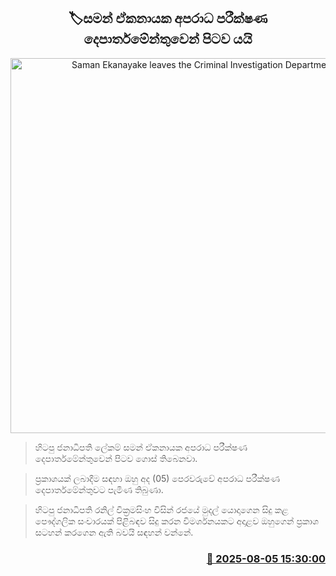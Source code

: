 <p align='center'><b><h2 align='center' title='Saman Ekanayake leaves the Criminal Investigation Department'>🏷සමන් ඒකනායක අපරාධ පරීක්ෂණ දෙපාර්තමේන්තුවෙන් පිටව යයි</h2></b></p>
<p align='center'><img src='https://helakuru.sgp1.cdn.digitaloceanspaces.com/esana/images/lib/saman-ekanayake-new-archived.jpg' width='600' alt='Saman Ekanayake leaves the Criminal Investigation Department'></p>

> හිටපු ජනාධිපති ලේකම් සමන් ඒකනායක අපරාධ පරීක්ෂණ දෙපාර්තමේන්තුවෙන් පිටව ගොස් තිබෙනවා.

> ප්‍රකාශයක් ලබාදීම සඳහා ඔහු අද (05) පෙරවරුවේ අපරාධ පරීක්ෂණ දෙපාර්තමේන්තුවට පැමිණ තිබුණා.

> හිටපු ජනාධිපති රනිල් වික්‍රමසිංහ විසින් රජයේ මුදල් යොදාගෙන සිදු කළ පෞද්ගලික සංචාරයක් පිළිබඳව සිදු කරන විමර්ශනයකට අදාළව ඔහුගෙන් ප්‍රකාශ සටහන් කරගෙන ඇති බවයි සඳහන් වන්නේ.



<h3 align='right'><a href='https://www.helakuru.lk/esana/p/112466/'>📅 2025-08-05 15:30:00</a></h3>
